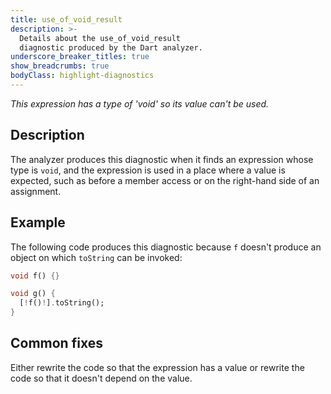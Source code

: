 ```yaml
---
title: use_of_void_result
description: >-
  Details about the use_of_void_result
  diagnostic produced by the Dart analyzer.
underscore_breaker_titles: true
show_breadcrumbs: true
bodyClass: highlight-diagnostics
---
```


_This expression has a type of 'void' so its value can't be used._

## Description

The analyzer produces this diagnostic when it finds an expression whose
type is `void`, and the expression is used in a place where a value is
expected, such as before a member access or on the right-hand side of an
assignment.

## Example

The following code produces this diagnostic because `f` doesn't produce an
object on which `toString` can be invoked:

```dart
void f() {}

void g() {
  [!f()!].toString();
}
```

## Common fixes

Either rewrite the code so that the expression has a value or rewrite the
code so that it doesn't depend on the value.
